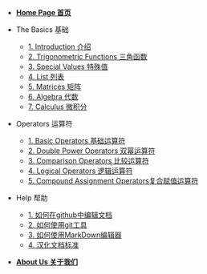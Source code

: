 <!-- docs/_sidebar.md -->

* [**Home Page 首页**](/)

* The Basics 基础
  - [1. Introduction 介绍](TheBasics/Introduction)
  - [2. Trigonometric Functions 三角函数](TheBasics/TrigonometricFunctions)
  - [3. Special Values 特殊值](TheBasics/SpecialValues)
  - [4. List 列表](TheBasics/List)
  - [5. Matrices 矩阵](TheBasics/Matrices)
  - [6. Algebra 代数](TheBasics/Algebra)
  - [7. Calculus 微积分](TheBasics/Calsulus)

* Operators 运算符
  - [1. Basic Operators 基础运算符](Operators/BasicOperators)
  - [2. Double Power Operators 双幂运算符](Operators/DoublePowerOperator)
  - [3. Comparison Operators 比较运算符](Operators/ComparisonOperators)
  - [4. Logical Operators 逻辑运算符](Operators/LogicalOperators)
  - [5. Compound Assignment Operators复合赋值运算符](Operators/CompoundAssignmentOperators)
* Help 帮助
  - [1. 如何在github中编辑文档]()
  - [2. 如何使用git工具]()
  - [3. 如何使用MarkDown编辑器]()
  - [4. 汉化文档标准]()

* [**About Us 关于我们**](AboutUs/AboutUs)
